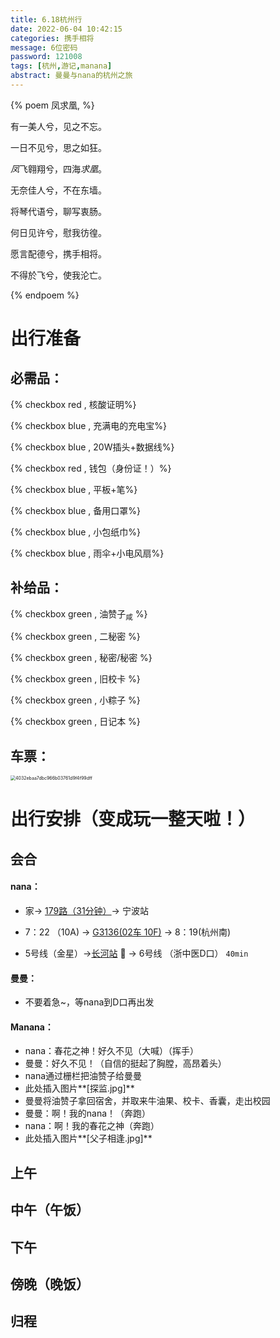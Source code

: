 ```yaml
---
title: 6.18杭州行
date: 2022-06-04 10:42:15
categories: 携手相将
message: 6位密码
password: 121008
tags: [杭州,游记,manana]
abstract: 曼曼与nana的杭州之旅
---
```






{% poem 凤求凰, %}

有一美人兮，见之不忘。

一日不见兮，思之如狂。

*凤*飞翱翔兮，四海*求凰*。

无奈佳人兮，不在东墙。

将琴代语兮，聊写衷肠。

何日见许兮，慰我彷徨。

愿言配德兮，携手相将。

不得於飞兮，使我沦亡。

{% endpoem %}

# 出行准备

## 必需品：

{% checkbox red , 核酸证明%}

{% checkbox blue , 充满电的充电宝%}

{% checkbox blue , 20W插头+数据线%}

{% checkbox red , 钱包（身份证！）%}

{% checkbox blue , 平板+笔%}

{% checkbox blue , 备用口罩%}

{% checkbox blue , 小包纸巾%}

{% checkbox blue , 雨伞+小电风扇%}

## 补给品：

{% checkbox green , 油赞子<sub>咸</sub> %}

{% checkbox green , 二秘密 %}

{% checkbox green  , 秘密/秘密 %}

{% checkbox green , 旧校卡 %}

{% checkbox green  , 小粽子 %}

{% checkbox green , 日记本 %}

## 车票：

<img src="https://mewtiger-1311904225.cos.ap-nanjing.myqcloud.com/post/4032ebaa7dbc966b03761d9f4f99dff.jpg" alt="4032ebaa7dbc966b03761d9f4f99dff" style="zoom:50%;" />

# 出行安排（变成玩一整天啦！）

## 会合

#### nana：

- 家→ <u>179路（31分钟）</u>→ 宁波站  

- 7：22 （10A) → <u>G3136(02车 10F)</u> → 8：19(杭州南)  
- 5号线（金星）→<u>长河站</u> 🔁 → 6号线 （浙中医D口） `40min`

#### 曼曼：

- 不要着急~，等nana到D口再出发

#### Manana：

- nana：春花之神！好久不见（大喊）（挥手）
- 曼曼：好久不见！（自信的挺起了胸膛，高昂着头）
- nana通过栅栏把油赞子给曼曼
- 此处插入图片**[探监.jpg]**
- 曼曼将油赞子拿回宿舍，并取来牛油果、校卡、香囊，走出校园
- 曼曼：啊！我的nana！（奔跑）
- nana：啊！我的春花之神（奔跑）
- 此处插入图片**[父子相逢.jpg]**

## 上午

## 中午（午饭）

## 下午

## 傍晚（晚饭）

## 归程
